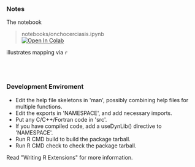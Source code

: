 <br>

### Notes

The notebook

>  notebooks/onchocerciasis.ipynb<br><a href="https://colab.research.google.com/github/premodelling/mapping/blob/develop/notebooks/onchocerciasis.ipynb" target="_blank"><img src="https://colab.research.google.com/assets/colab-badge.svg" title="Open In Colab"></a>

illustrates mapping via ```r```

<br>
<br>

### Development Enviroment

* Edit the help file skeletons in 'man', possibly combining help files
  for multiple functions.
* Edit the exports in 'NAMESPACE', and add necessary imports.
* Put any C/C++/Fortran code in 'src'.
* If you have compiled code, add a useDynLib() directive to
  'NAMESPACE'.
* Run R CMD build to build the package tarball.
* Run R CMD check to check the package tarball.

Read "Writing R Extensions" for more information.

<br>
<br>

<br>
<br>

<br>
<br>

<br>
<br>

